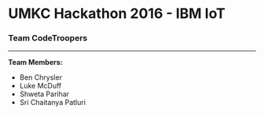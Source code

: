 
# UMKC Hackathon 2016 - IBM IoT
### Team CodeTroopers
---
**Team Members:**
* Ben Chrysler
* Luke McDuff
* Shweta Parihar
* Sri Chaitanya Patluri
